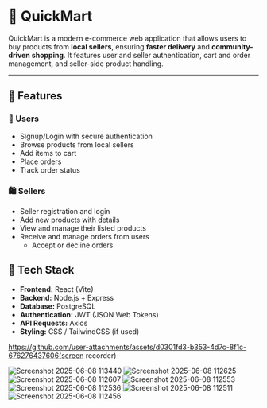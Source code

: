 
# 🛒 QuickMart

QuickMart is a modern e-commerce web application that allows users to buy products from **local sellers**, ensuring **faster delivery** and **community-driven shopping**. It features user and seller authentication, cart and order management, and seller-side product handling.

---

## 🚀 Features

### 👤 Users
- Signup/Login with secure authentication
- Browse products from local sellers
- Add items to cart
- Place orders
- Track order status

### 🛍️ Sellers
- Seller registration and login
- Add new products with details
- View and manage their listed products
- Receive and manage orders from users
  - Accept or decline orders


## 🧱 Tech Stack

- **Frontend:** React (Vite)
- **Backend:** Node.js + Express
- **Database:** PostgreSQL
- **Authentication:** JWT (JSON Web Tokens)
- **API Requests:** Axios
- **Styling:** CSS / TailwindCSS (if used)


https://github.com/user-attachments/assets/d0301fd3-b353-4d7c-8f1c-676276437606(screen recorder)


![Screenshot 2025-06-08 113440](https://github.com/user-attachments/assets/b411d6a5-7e71-4d6f-bc06-6fa80fbf291f)
![Screenshot 2025-06-08 112625](https://github.com/user-attachments/assets/509bc179-cd02-40cf-be1e-a5173711c39b)
![Screenshot 2025-06-08 112607](https://github.com/user-attachments/assets/df56214b-bfad-4302-a91a-38be58b0c6d9)
![Screenshot 2025-06-08 112553](https://github.com/user-attachments/assets/b02f34bb-4f0e-4166-851e-e8c706762a7c)
![Screenshot 2025-06-08 112536](https://github.com/user-attachments/assets/ba7d44b4-a765-45f8-9c8f-c6bc66dc5004)
![Screenshot 2025-06-08 112511](https://github.com/user-attachments/assets/82f76398-41d2-4c51-aa10-ced928dc4865)
![Screenshot 2025-06-08 112456](https://github.com/user-attachments/assets/67120e01-4016-4e5a-8990-5dd77910712c)



